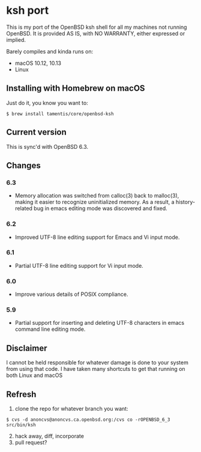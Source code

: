 # ksh port

This is my port of the OpenBSD ksh shell for all my machines not running
OpenBSD.  It is provided AS IS, with NO WARRANTY, either expressed or implied.

Barely compiles and kinda runs on:
 - macOS 10.12, 10.13
 - Linux

## Installing with Homebrew on macOS
Just do it, you know you want to:
```
$ brew install tamentis/core/openbsd-ksh
```

## Current version
This is sync'd with OpenBSD 6.3.

## Changes
### 6.3
- Memory allocation was switched from calloc(3) back to malloc(3), making it
  easier to recognize uninitialized memory. As a result, a history-related bug
  in emacs editing mode was discovered and fixed. 
### 6.2
- Improved UTF-8 line editing support for Emacs and Vi input mode.
### 6.1
- Partial UTF-8 line editing support for Vi input mode.
### 6.0
- Improve various details of POSIX compliance.
### 5.9
- Partial support for inserting and deleting UTF-8 characters in emacs command line editing mode. 

## Disclaimer
I cannot be held responsible for whatever damage is done to your system from
using that code.  I have taken many shortcuts to get that running on both Linux
and macOS

## Refresh
1. clone the repo for whatever branch you want:
```
$ cvs -d anoncvs@anoncvs.ca.openbsd.org:/cvs co -rOPENBSD_6_3 src/bin/ksh
```
2. hack away, diff, incorporate
3. pull request?
